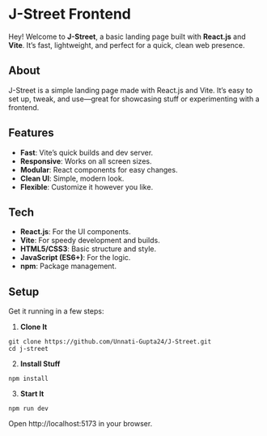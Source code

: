 # J-Street Frontend

Hey! Welcome to **J-Street**, a basic landing page built with **React.js** and **Vite**. It’s fast, lightweight, and perfect for a quick, clean web presence.

## About
J-Street is a simple landing page made with React.js and Vite. It’s easy to set up, tweak, and use—great for showcasing stuff or experimenting with a frontend.

## Features
- **Fast**: Vite’s quick builds and dev server.
- **Responsive**: Works on all screen sizes.
- **Modular**: React components for easy changes.
- **Clean UI**: Simple, modern look.
- **Flexible**: Customize it however you like.

## Tech
- **React.js**: For the UI components.
- **Vite**: For speedy development and builds.
- **HTML5/CSS3**: Basic structure and style.
- **JavaScript (ES6+)**: For the logic.
- **npm**: Package management.

## Setup
Get it running in a few steps:

1. **Clone It**  
```
git clone https://github.com/Unnati-Gupta24/J-Street.git
cd j-street
```

2. **Install Stuff**
```
npm install
```

3. **Start It**
```
npm run dev
```

Open http://localhost:5173 in your browser.
